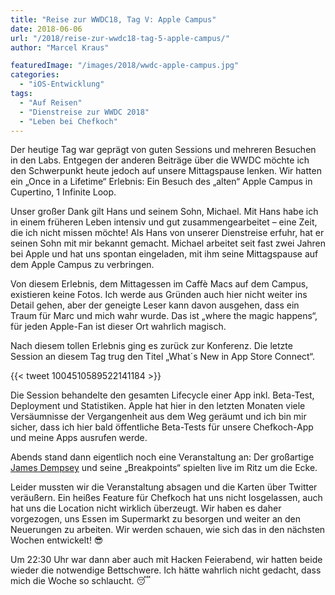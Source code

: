 ```yaml
---
title: "Reise zur WWDC18, Tag V: Apple Campus"
date: 2018-06-06
url: "/2018/reise-zur-wwdc18-tag-5-apple-campus/"
author: "Marcel Kraus"

featuredImage: "/images/2018/wwdc-apple-campus.jpg"
categories:
  - "iOS-Entwicklung"
tags:
  - "Auf Reisen"
  - "Dienstreise zur WWDC 2018"
  - "Leben bei Chefkoch"
---
```


Der heutige Tag war geprägt von guten Sessions und mehreren Besuchen in den Labs. Entgegen der anderen Beiträge über die WWDC möchte ich den Schwerpunkt heute jedoch auf unsere Mittagspause lenken. Wir hatten ein „Once in a Lifetime“ Erlebnis: Ein Besuch des „alten“ Apple Campus in Cupertino, 1 Infinite Loop.

Unser großer Dank gilt Hans und seinem Sohn, Michael. Mit Hans habe ich in einem früheren Leben intensiv und gut zusammengearbeitet – eine Zeit, die ich nicht missen möchte! Als Hans von unserer Dienstreise erfuhr, hat er seinen Sohn mit mir bekannt gemacht. Michael arbeitet seit fast zwei Jahren bei Apple und hat uns spontan eingeladen, mit ihm seine Mittagspause auf dem Apple Campus zu verbringen.

<!--more-->

Von diesem Erlebnis, dem Mittagessen im Caffè Macs auf dem Campus, existieren keine Fotos. Ich werde aus Gründen auch hier nicht weiter ins Detail gehen, aber der geneigte Leser kann davon ausgehen, dass ein Traum für Marc und mich wahr wurde. Das ist „where the magic happens“, für jeden Apple-Fan ist dieser Ort wahrlich magisch.

Nach diesem tollen Erlebnis ging es zurück zur Konferenz. Die letzte Session an diesem Tag trug den Titel „What´s New in App Store Connect“.

{{< tweet 1004510589522141184 >}}

Die Session behandelte den gesamten Lifecycle einer App inkl. Beta-Test, Deployment und Statistiken. Apple hat hier in den letzten Monaten viele Versäumnisse der Vergangenheit aus dem Weg geräumt und ich bin mir sicher, dass ich hier bald öffentliche Beta-Tests für unsere Chefkoch-App und meine Apps ausrufen werde.

Abends stand dann eigentlich noch eine Veranstaltung an: Der großartige [James Dempsey](https://www.twitter.com/jamesdempsey) und seine „Breakpoints“ spielten live im Ritz um die Ecke.

Leider mussten wir die Veranstaltung absagen und die Karten über Twitter veräußern. Ein heißes Feature für Chefkoch hat uns nicht losgelassen, auch hat uns die Location nicht wirklich überzeugt. Wir haben es daher vorgezogen, uns Essen im Supermarkt zu besorgen und weiter an den Neuerungen zu arbeiten.  Wir werden schauen, wie sich das in den nächsten Wochen entwickelt! 😎

Um 22:30 Uhr war dann aber auch mit Hacken Feierabend, wir hatten beide wieder die notwendige Bettschwere. Ich hätte wahrlich nicht gedacht, dass mich die Woche so schlaucht. 😴
